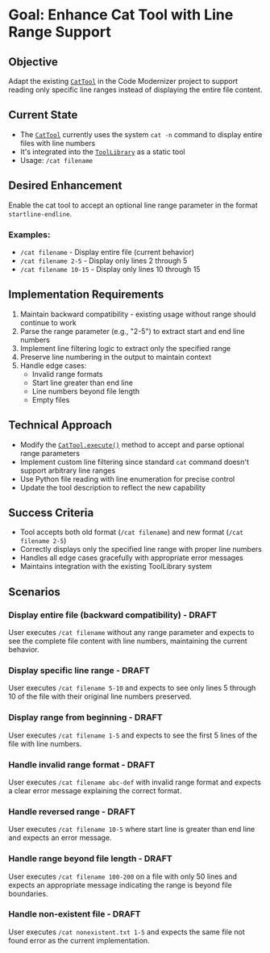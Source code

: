 # Goal: Enhance Cat Tool with Line Range Support

## Objective
Adapt the existing [`CatTool`](modernizer/tools/cat_tool.py:3) in the Code Modernizer project to support reading only specific line ranges instead of displaying the entire file content.

## Current State
- The [`CatTool`](modernizer/tools/cat_tool.py:3) currently uses the system `cat -n` command to display entire files with line numbers
- It's integrated into the [`ToolLibrary`](modernizer/tools/tool_library.py:20) as a static tool
- Usage: `/cat filename`

## Desired Enhancement
Enable the cat tool to accept an optional line range parameter in the format `startline-endline`.

### Examples:
- `/cat filename` - Display entire file (current behavior)
- `/cat filename 2-5` - Display only lines 2 through 5
- `/cat filename 10-15` - Display only lines 10 through 15

## Implementation Requirements
1. Maintain backward compatibility - existing usage without range should continue to work
2. Parse the range parameter (e.g., "2-5") to extract start and end line numbers
3. Implement line filtering logic to extract only the specified range
4. Preserve line numbering in the output to maintain context
5. Handle edge cases:
   - Invalid range formats
   - Start line greater than end line
   - Line numbers beyond file length
   - Empty files

## Technical Approach
- Modify the [`CatTool.execute()`](modernizer/tools/cat_tool.py:11) method to accept and parse optional range parameters
- Implement custom line filtering since standard `cat` command doesn't support arbitrary line ranges
- Use Python file reading with line enumeration for precise control
- Update the tool description to reflect the new capability

## Success Criteria
- Tool accepts both old format (`/cat filename`) and new format (`/cat filename 2-5`)
- Correctly displays only the specified line range with proper line numbers
- Handles all edge cases gracefully with appropriate error messages
- Maintains integration with the existing ToolLibrary system

## Scenarios

### Display entire file (backward compatibility) - DRAFT
User executes `/cat filename` without any range parameter and expects to see the complete file content with line numbers, maintaining the current behavior.

### Display specific line range - DRAFT
User executes `/cat filename 5-10` and expects to see only lines 5 through 10 of the file with their original line numbers preserved.

### Display range from beginning - DRAFT
User executes `/cat filename 1-5` and expects to see the first 5 lines of the file with line numbers.

### Handle invalid range format - DRAFT
User executes `/cat filename abc-def` with invalid range format and expects a clear error message explaining the correct format.

### Handle reversed range - DRAFT
User executes `/cat filename 10-5` where start line is greater than end line and expects an error message.

### Handle range beyond file length - DRAFT
User executes `/cat filename 100-200` on a file with only 50 lines and expects an appropriate message indicating the range is beyond file boundaries.

### Handle non-existent file - DRAFT
User executes `/cat nonexistent.txt 1-5` and expects the same file not found error as the current implementation.
